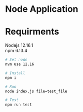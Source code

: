 # Node Application

# Requirments

Nodejs 12.16.1  
npm 6.13.4


```sh
# Set node
nvm use 12.16

# Install
npm i

# Run
node index.js file=test_file

# Test
npm run test
```
